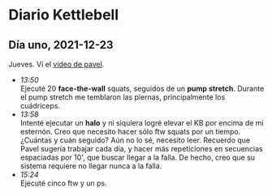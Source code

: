 # Diario Kettlebell
## Día uno, 2021-12-23
Jueves. Ví el [video de pavel](/home/lorenzo/Documentos/Fuerza/Enter_the_Kettlebell_-_Pavel_Tsatsouline.mp4).

- *13:50*<br/>Ejecuté 20 **face-the-wall** squats, seguidos de un **pump stretch**. Durante el pump stretch me temblaron las piernas, principalmente los cuádriceps.
- *13:58*<br/>Intenté ejecutar un **halo** y ni siquiera logré elevar el KB por encima de mi esternón. Creo que necesito hacer sólo ftw squats por un tiempo. ¿Cuántas y cuán seguido? Aún no lo sé, necesito leer. Recuerdo que Pavel sugería trabajar cada día, y hacer más repeticiones en secuencias espaciadas por 10', que buscar llegar a la falla. De hecho, creo que su sistema requiere no llegar nunca a la falla.
- *15:24*<br/>Ejecuté cinco ftw y un ps.